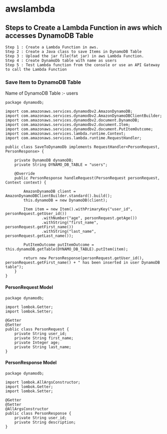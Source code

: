 # awslambda


## Steps to Create a Lambda Function in aws which accesses DynamoDB Table

    Step 1 : Create a Lambda Function in aws.
    Step 2 : Create a Java class to save Items in DynamoDB Table
    Step 3 : Upload the jar file(fat jar) in aws Lambda Function.
    Step 4 : Create DynamoDb table with name as users
    Step 5 : Test Lambda function from the console or use an API Gateway to call the Lambda Function

### Save Item to DynamoDB Table

Name of DynamoDB Table :- users

    package dynamodb;
    
    import com.amazonaws.services.dynamodbv2.AmazonDynamoDB;
    import com.amazonaws.services.dynamodbv2.AmazonDynamoDBClientBuilder;
    import com.amazonaws.services.dynamodbv2.document.DynamoDB;
    import com.amazonaws.services.dynamodbv2.document.Item;
    import com.amazonaws.services.dynamodbv2.document.PutItemOutcome;
    import com.amazonaws.services.lambda.runtime.Context;
    import com.amazonaws.services.lambda.runtime.RequestHandler;
    
    public class SaveToDynamoDb implements RequestHandler<PersonRequest, PersonResponse> {
    
        private DynamoDB dynamoDB;
        private String DYNAMO_DB_TABLE = "users";
    
        @Override
        public PersonResponse handleRequest(PersonRequest personRequest, Context context) {
    
            AmazonDynamoDB client = AmazonDynamoDBClientBuilder.standard().build();
            this.dynamoDB = new DynamoDB(client);
    
            Item item = new Item().withPrimaryKey("user_id", personRequest.getUser_id())
                    .withNumber("age", personRequest.getAge())
                    .withString("first_name", personRequest.getFirst_name())
                    .withString("last_name", personRequest.getLast_name());
    
            PutItemOutcome putItemOutcome = this.dynamoDB.getTable(DYNAMO_DB_TABLE).putItem(item);
    
            return new PersonResponse(personRequest.getUser_id(), personRequest.getFirst_name() + " has been inserted in user DynamoDB table");
        }
    }
    
    
#### PersonRequest Model

    package dynamodb;
    
    import lombok.Getter;
    import lombok.Setter;
    
    @Getter
    @Setter
    public class PersonRequest {
        private String user_id;
        private String first_name;
        private Integer age;
        private String last_name;
    }

#### PersonResponse Model

    package dynamodb;
    
    import lombok.AllArgsConstructor;
    import lombok.Getter;
    import lombok.Setter;
    
    @Getter
    @Setter
    @AllArgsConstructor
    public class PersonResponse {
        private String user_id;
        private String description;
    }

